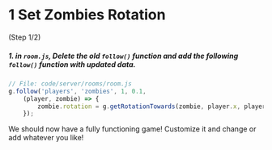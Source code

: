 # 1 Set Zombies Rotation
 (Step 1/2)

##### 1. in `room.js`, Delete the old `follow()` function and add the following `follow()` function with updated data.

``` javascript
// File: code/server/rooms/room.js
g.follow('players', 'zombies', 1, 0.1,
	(player, zombie) => {
		zombie.rotation = g.getRotationTowards(zombie, player.x, player.y);
	});
```

We should now have a fully functioning game! Customize it and change or add whatever you like!
